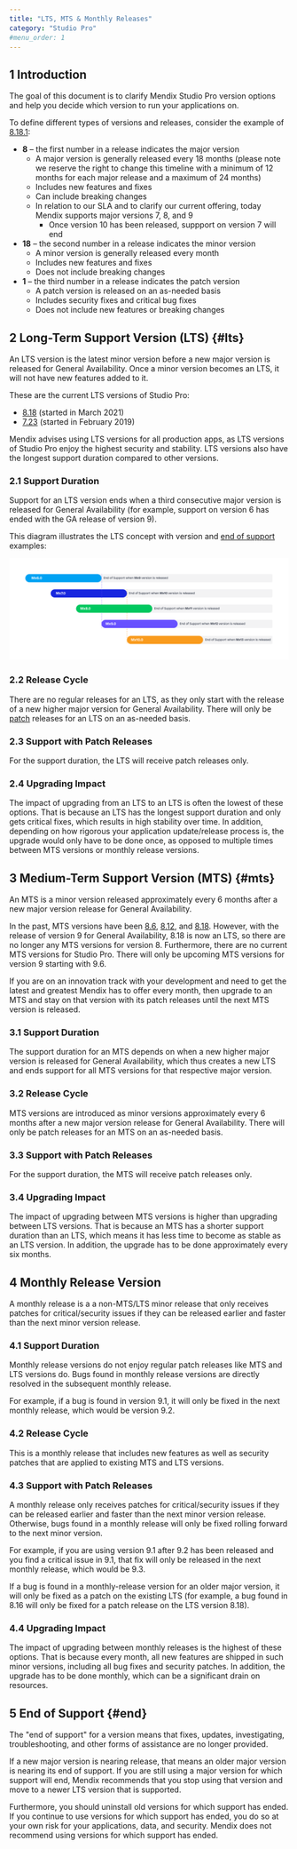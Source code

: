 ```yaml
---
title: "LTS, MTS & Monthly Releases"
category: "Studio Pro"
#menu_order: 1
---
```


## 1 Introduction

The goal of this document is to clarify Mendix Studio Pro version options and help you decide which version to run your applications on.

To define different types of versions and releases, consider the example of [8.18.1](8.18#8181):

* **8** – the first number in a release indicates the major version
	* A major version is generally released every 18 months (please note we reserve the right to change this timeline with a minimum of 12 months for each major release and a maximum of 24 months)
	* Includes new features and fixes
	* Can include breaking changes
	* In relation to our SLA and to clarify our current offering, today Mendix supports major versions 7, 8, and 9
		* Once version 10 has been released, suppport on version 7 will end
* **18** – the second number in a release indicates the minor version 
	* A minor version is generally released every month
	* Includes new features and fixes
	* Does not include breaking changes
* <a name="patch"></a>**1** – the third number in a release indicates the patch version 
	* A patch version is released on an as-needed basis
	* Includes security fixes and critical bug fixes
	* Does not include new features or breaking changes

## 2 Long-Term Support Version (LTS) {#lts}

An LTS version is the latest minor version before a new major version is released for General Availability. Once a minor version becomes an LTS, it will not have new features added to it. 

These are the current LTS versions of Studio Pro:

* [8.18](8.18) (started in March 2021)
* [7.23](7.23) (started in February 2019)

Mendix advises using LTS versions for all production apps, as LTS versions of Studio Pro enjoy the highest security and stability. LTS versions also have the longest support duration compared to other versions.

### 2.1 Support Duration

Support for an LTS version ends when a third consecutive major version is released for General Availability (for example, support on version 6 has ended with the GA release of version 9).

This diagram illustrates the LTS concept with version and [end of support](#end) examples:

![](attachments/lts.png)

### 2.2 Release Cycle

There are no regular releases for an LTS, as they only start with the release of a new higher major version for General Availability. There will only be [patch](#patch) releases for an LTS on an as-needed basis.

### 2.3 Support with Patch Releases

For the support duration, the LTS will receive patch releases only. 

### 2.4 Upgrading Impact

The impact of upgrading from an LTS to an LTS is often the lowest of these options. That is because an LTS has the longest support duration and only gets critical fixes, which results in high stability over time. In addition, depending on how rigorous your application update/release process is, the upgrade would only have to be done once, as opposed to multiple times between MTS versions or monthly release versions.

## 3 Medium-Term Support Version (MTS) {#mts}

An MTS is a minor version released approximately every 6 months after a new major version release for General Availability.

In the past, MTS versions have been [8.6](8.6), [8.12](8.12), and [8.18](8.18). However, with the release of version 9 for General Availability, 8.18 is now an LTS, so there are no longer any MTS versions for version 8. Furthermore, there are no current MTS versions for Studio Pro. There will only be upcoming MTS versions for version 9 starting with 9.6.

If you are on an innovation track with your development and need to get the latest and greatest Mendix has to offer every month, then upgrade to an MTS and stay on that version with its patch releases until the next MTS version is released.

### 3.1 Support Duration

The support duration for an MTS depends on when a new higher major version is released for General Availability, which thus creates a new LTS and ends support for all MTS versions for that respective major version.

### 3.2 Release Cycle

MTS versions are introduced as minor versions approximately every 6 months after a new major version release for General Availability. There will only be patch releases for an MTS on an as-needed basis.

### 3.3 Support with Patch Releases

For the support duration, the MTS will receive patch releases only.

### 3.4 Upgrading Impact

The impact of upgrading between MTS versions is higher than upgrading between LTS versions. That is because an MTS has a shorter support duration than an LTS, which means it has less time to become as stable as an LTS version. In addition, the upgrade has to be done approximately every six months.

## 4 Monthly Release Version

A monthly release is a a non-MTS/LTS minor release that only receives patches for critical/security issues if they can be released earlier and faster than the next minor version release.

### 4.1 Support Duration

Monthly release versions do not enjoy regular patch releases like MTS and LTS versions do. Bugs found in monthly release versions are directly resolved in the subsequent monthly release. 

For example, if a bug is found in version 9.1, it will only be fixed in the next monthly release, which would be version 9.2.

### 4.2 Release Cycle

This is a monthly release that includes new features as well as security patches that are applied to existing MTS and LTS versions.

### 4.3 Support with Patch Releases

A monthly release only receives patches for critical/security issues if they can be released earlier and faster than the next minor version release. Otherwise, bugs found in a monthly release will only be fixed rolling forward to the next minor version. 

For example, if you are using version 9.1 after 9.2 has been released and you find a critical issue in 9.1, that fix will only be released in the next monthly release, which would be 9.3.

If a bug is found in a monthly-release version for an older major version, it will only be fixed as a patch on the existing LTS (for example, a bug found in 8.16 will only be fixed for a patch release on the LTS version 8.18). 

### 4.4 Upgrading Impact

The impact of upgrading between monthly releases is the highest of these options. That is because every month, all new features are shipped in such minor versions, including all bug fixes and security patches. In addition, the upgrade has to be done monthly, which can be a significant drain on resources.

## 5 End of Support {#end}

The "end of support" for a version means that fixes, updates, investigating, troubleshooting, and other forms of assistance are no longer provided.

If a new major version is nearing release, that means an older major version is nearing its end of support. If you are still using a major version for which support will end, Mendix recommends that you stop using that version and move to a newer LTS version that is supported. 

Furthermore, you should uninstall old versions for which support has ended. If you continue to use versions for which support has ended, you do so at your own risk for your applications, data, and security. Mendix does not recommend using versions for which support has ended.
